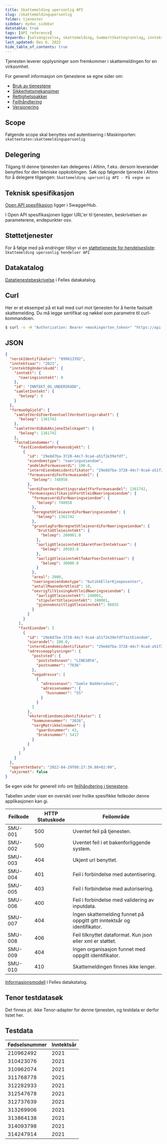 ```yaml
---
title: Skattemelding upersonlig API
slug: /skattemeldingupersonlig
folder: tjenester
sidebar: mydoc_sidebar
datatable: true
tags: [API reference]
keywords: [selvangivelse, skattemelding, SummertSkattegrunnlag, inntekt, formue]
last_updated: Des 6, 2022
hide_table_of_contents: true
---
```

<summary>Tjenesten leverer opplysninger som fremkommer i skattemeldingen for en virksomhet.</summary>

<Tabs underline={true}>
<TabItem headerText="Om tjenesten" itemKey="itemKey-1" default>

For generell informasjon om tjenestene se egne sider om:
* [Bruk av tjenestene](../om/bruk.md)
* [Sikkerhetsmekansimer](../om/sikkerhet.md)
* [Rettighetspakker](../om/rettighetspakker.md)
* [Feilhåndtering](../om/feil.md)
* [Versjonering](../om/versjoner.md)

## Scope
Følgende scope skal benyttes ved autentisering i Maskinporten: `skatteetaten:skattemeldingupersonlig`

## Delegering
Tilgang til denne tjenesten kan delegeres i Altinn, f.eks. dersom leverandør benyttes for den tekniske oppkoblingen. Søk opp følgende tjeneste i Altinn for å delegere tilgangen: `Skattemelding upersonlig API - På vegne av`

## Teknisk spesifikasjon
[Open API spesifikasjon](https://app.swaggerhub.com/apis/Skatteetaten_Deling/skattemelding-upersonlig-api) ligger i SwaggerHub.

I Open API spesifikasjonen ligger URL'er til tjenesten, beskrivelsen av parameterene, endepunkter osv.
  
## Støttetjenester
For å følge med på endringer tilbyr vi en [støttetjeneste for hendelsesliste](./hendelser.md): `Skattemelding upersonlig hendelser API`

## Datakatalog
 
[Datatjenestebeskrivelse](https://data.norge.no/dataservices/04d29ccb-2bd2-3512-9f0d-138ff342f360) i Felles datakatalog.

</TabItem>
<TabItem headerText="Eksempler" itemKey="itemKey-2"> 

## Curl

Her er et eksempel på et kall med curl mot tjenesten for å hente fastsatt skattemelding. Du må legge sertifikat og nøkkel som parametre til curl-kommandoen.

```bash
$ curl -v -H "Authorization: Bearer <maskinporten_token>" "https://api-test.sits.no/api/formueinntekt/skattemeldingupersonlig/v1/fastsatt/ssb/2021/210962492"
```

## JSON

```json
{
  "norskIdentifikator": "899613392",
  "inntektsaar": "2021",
  "inntektOgUnderskudd": {
    "inntekt": {
      "naeringsinntekt": 0
    },
    "id": "INNTEKT_OG_UNDERSKUDD",
    "samletInntekt": {
      "beloep": 0
    }
  },
  "formueOgGjeld": {
    "samletVerdiFoerEventuellVerdsettingsrabatt": {
      "beloep": 1361742
    },
    "samletVerdiBakAksjeneISelskapet": {
      "beloep": 1361742
    },
    "fasteEiendommer": {
      "fastEiendomSomFormuesobjekt": [
        {
          "id": "29e8d7ba-3728-44c7-9ca4-a51f2e39efdf",
          "eiendomstype": "naeringseiendom",
          "andelAvFormuesverdi": 100.0,
          "internEiendomsidentifikator": "29e8d7ba-3728-44c7-9ca4-a51f2e39efdffastEiendom",
          "formuesverdiForFormuesandel": {
            "beloep": 748958
          },
          "verdiFoerVerdsettingsrabattForFormuesandel": 1361742,
          "formuesspesifikasjonForUtleidNaeringseiendom": {
            "formuesverdiForNaeringseiendom": {
              "beloep": 748958
            },
            "beregnetUtleieverdiForNaeringseiendom": {
              "beloep": 1361742
            },
            "grunnlagForBeregnetUtleieverdiForNaeringseiendom": {
              "bruttoUtleieinntekt": {
                "beloep": 200001.0
              },
              "aarligUtleieinntektIAaretFoerInntektsaar": {
                "beloep": 20503.0
              },
              "aarligUtleieinntektToAarFoerInntektsaar": {
                "beloep": 30000.0
              }
            },
            "areal": 2000,
            "naeringseiendomstype": "butikkEllerKjoepesenter",
            "antallMaanederUtleid": 10,
            "oevrigTilVisningAvUtleidNaeringseiendom": {
              "aarligUtleieinntekt": 240001,
              "stipulertUtleieinntekt": 240001,
              "gjennomsnittligUtleieinntekt": 96835
            }
          }
        }
      ],
      "fastEiendom": [
        {
          "id": "29e8d7ba-3728-44c7-9ca4-a51f2e39efdffastEiendom",
          "eierandel": 100.0,
          "internEiendomsidentifikator": "29e8d7ba-3728-44c7-9ca4-a51f2e39efdffastEiendom",
          "adresseopplysninger": {
            "poststed": {
              "poststedsnavn": "LINESØYA",
              "postnummer": "7836"
            },
            "vegadresse": [
              {
                "adressenavn": "Gamle Nadderudvei",
                "adressenummer": {
                  "husnummer": "55"
                }
              }
            ]
          },
          "eksternEiendomsidentifikator": {
            "kommunenummer": "3026",
            "sergMatrikkelnummer": {
              "gaardsnummer": 43,
              "bruksnummer": 5417
            }
          }
        }
      ]
    }
  },
  "opprettetDato": "2022-04-29T08:27:39.88+02:00",
  "skjermet": false
}
```

</TabItem>
<TabItem headerText="Feilkoder" itemKey="itemKey-3">

Se egen side for generell info om [feilhåndtering i tjenestene](../om/feil.md).

Tabellen under viser en oversikt over hvilke spesifikke feilkoder denne applikasjonen kan gi.
  
| Feilkode | HTTP Statuskode | Feilområde                                                              |
|----------|-----------------|-------------------------------------------------------------------------|
| SMU-001  | 500             | Uventet feil på tjenesten.                                              |
| SMU-002   | 500             | Uventet feil i et bakenforliggende system.                              |
| SMU-003   | 404             | Ukjent url benyttet.                                                    |
| SMU-004   | 401             | Feil i forbindelse med autentisering.                                   |
| SMU-005   | 403             | Feil i forbindelse med autorisering.                                    |
| SMU-006   | 400             | Feil i forbindelse med validering av inputdata.                         |
| SMU-007   | 404             | Ingen skattemelding funnet på oppgitt gitt inntektsår og identifikator. |
| SMU-008   | 406             | Feil tilknyttet dataformat. Kun json eller xml er støttet.              |
| SMU-009   | 404             | Ingen organisasjon funnet med oppgitt identifikator.                    |
| SMU-010   | 410             | Skattemeldingen finnes ikke lenger.                                     |
  
</TabItem>
<TabItem headerText="Informasjonsmodell" itemKey="itemKey-4">

[Informasjonsmodell](https://data.norge.no/informationmodels/e48e70c9-70b2-3349-9c32-983febe9a2e6) i Felles datakatalog. 

</TabItem>
<TabItem headerText="Test" itemKey="itemKey-5">  

## Tenor testdatasøk
Det finnes pt. ikke Tenor-adapter for denne tjenesten, og testdata er derfor listet her.

## Testdata

| Fødselsnummer | Inntektsår |
|---|---|
| 210962492  | 2021 |
| 310423076  | 2021 |
| 310962074  | 2021 |
| 311768778  | 2021 |
| 312282933  | 2021 |
| 312547678  | 2021 |
| 312737639  | 2021 |
| 313269906  | 2021 |
| 313864138  | 2021 |
| 314093798  | 2021 |
| 314247914  | 2021 |

</TabItem>
</Tabs>

